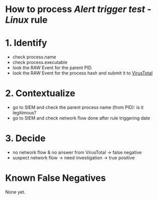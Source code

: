 # How to process *Alert trigger test - Linux* rule

# 1. Identify
- check process.name
- check process.executable 
- look the RAW Event for the parent PID.
- look the RAW Event for the process hash and submit it to [VirusTotal](https://www.virustotal.com/gui/home/search)

# 2. Contextualize
- go to SIEM and check the parent process name (from PID): is it legitimous?
- go to SIEM and check network flow done after rule triggering date

# 3. Decide
- no network flow & no answer from VirusTotal &rarr; false negative
- suspect network flow &rarr; need investigation &rarr; true positive

# Known False Negatives
None yet.

